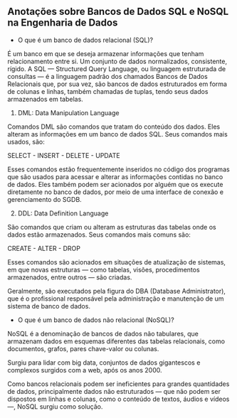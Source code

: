 ## Anotações sobre Bancos de Dados SQL e NoSQL na Engenharia de Dados
* O que é um banco de dados relacional (SQL)?

É um banco em que se deseja armazenar informações que tenham relacionamento entre si. Um conjunto de dados normalizados, consistente, rígido. A SQL — Structured Query Language, ou linguagem estruturada de consultas — é a linguagem padrão dos chamados Bancos de Dados Relacionais que, por sua vez, são bancos de dados estruturados em forma de colunas e linhas, também chamadas de tuplas, tendo seus dados armazenados em tabelas.

1. DML: Data Manipulation Language

Comandos DML são comandos que tratam do conteúdo dos dados. Eles alteram as informações em um banco de dados SQL. Seus comandos mais usados, são:

SELECT - INSERT - DELETE - UPDATE

Esses comandos estão frequentemente inseridos no código dos programas que são usados para acessar e alterar as informações contidas no banco de dados. Eles também podem ser acionados por alguém que os execute diretamente no banco de dados, por meio de uma interface de conexão e gerenciamento do SGDB.

2. DDL: Data Definition Language

São comandos que criam ou alteram as estruturas das tabelas onde os dados estão armazenados. Seus comandos mais comuns são:

CREATE - ALTER - DROP

Esses comandos são acionados em situações de atualização de sistemas, em que novas estruturas — como tabelas, visões, procedimentos armazenados, entre outros — são criadas.

Geralmente, são executados pela figura do DBA (Database Administrator), que é o profissional responsável pela administração e manutenção de um sistema de banco de dados.

* O que é um banco de dados não relacional (NoSQL)?

NoSQL é a denominação de bancos de dados não tabulares, que armazenam dados em esquemas diferentes das tabelas relacionais, como documentos, grafos, pares chave-valor ou colunas.

Surgiu para lidar com big data, conjuntos de dados gigantescos e complexos surgidos com a web, após os anos 2000. 

Como bancos relacionais podem ser ineficientes para grandes quantidades de dados, principalmente dados não estruturados — que não podem ser dispostos em linhas e colunas, como o conteúdo de textos, áudios e vídeos —, NoSQL surgiu como solução.
